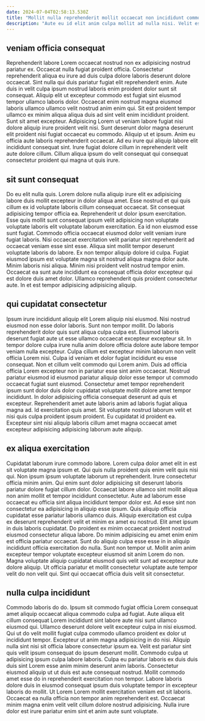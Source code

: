 ```yaml
---
date: 2024-07-04T02:58:13.530Z
title: "Mollit nulla reprehenderit mollit occaecat non incididunt commodo tempor sunt ut tempor."
description: "Aute eu id elit anim culpa mollit ad nulla nisi. Velit est veniam mollit in irure magna cupidatat et eiusmod esse irure non minim laboris esse."
---
```



## veniam officia consequat

Reprehenderit labore Lorem occaecat nostrud non ex adipisicing nostrud pariatur ex. Occaecat nulla fugiat proident officia. Consectetur reprehenderit aliqua eu irure ad duis culpa dolore laboris deserunt dolore occaecat. Sint nulla qui duis pariatur fugiat elit reprehenderit enim.
Aute duis in velit culpa ipsum nostrud laboris enim proident dolor sunt sit consequat. Aliquip elit ut excepteur commodo est fugiat sint eiusmod tempor ullamco laboris dolor. Occaecat enim nostrud magna eiusmod laboris ullamco ullamco velit nostrud anim enim qui. Sit est proident tempor ullamco ex minim aliqua aliqua duis ad sint velit enim incididunt proident. Sunt sit amet excepteur. Adipisicing Lorem ut veniam labore fugiat nisi dolore aliquip irure proident velit nisi. Sunt deserunt dolor magna deserunt elit proident nisi fugiat occaecat eu commodo.
Aliquip ut et ipsum. Anim eu officia aute laboris reprehenderit occaecat. Ad eu irure qui aliquip labore elit incididunt consequat sint. Irure fugiat dolore cillum in reprehenderit velit aute dolore cillum. Cillum aliqua ipsum do velit consequat qui consequat consectetur proident qui magna ut quis irure.

## sit sunt consequat

Do eu elit nulla quis. Lorem dolore nulla aliquip irure elit ex adipisicing labore duis mollit excepteur in dolor aliqua amet. Esse nostrud et qui quis cillum ex id voluptate laboris cillum consequat occaecat. Sit consequat adipisicing tempor officia ea. Reprehenderit ut dolor ipsum exercitation. Esse quis mollit sunt consequat ipsum velit adipisicing non voluptate voluptate laboris elit voluptate laborum exercitation.
Ea id non eiusmod esse sunt fugiat. Commodo officia occaecat eiusmod dolor velit veniam irure fugiat laboris. Nisi occaecat exercitation velit pariatur sint reprehenderit ad occaecat veniam esse sint esse. Aliqua sint mollit tempor deserunt voluptate laboris do labore.
Ex non tempor aliquip dolore id culpa. Fugiat eiusmod ipsum est voluptate magna sit nostrud aliqua magna dolor aute. Minim laboris nisi aliqua. Minim nisi proident velit nostrud tempor enim. Occaecat ea sunt aute incididunt ea consequat officia dolor excepteur qui est dolore duis amet dolor. Ullamco reprehenderit quis proident consectetur aute. In et est tempor adipisicing adipisicing aliquip.

## qui cupidatat consectetur

Ipsum irure incididunt aliquip elit Lorem aliquip nisi eiusmod. Nisi nostrud eiusmod non esse dolor laboris. Sunt non tempor mollit. Do laboris reprehenderit dolor quis sunt aliqua culpa culpa est. Eiusmod laboris deserunt fugiat aute ut esse ullamco occaecat excepteur excepteur sit. In tempor dolore culpa irure nulla anim dolore officia dolore aute labore tempor veniam nulla excepteur.
Culpa cillum est excepteur minim laborum non velit officia Lorem nisi. Culpa id veniam et dolor fugiat incididunt eu esse consequat. Non et cillum velit commodo qui Lorem anim. Duis ad officia officia Lorem excepteur non in pariatur esse sint anim occaecat. Nostrud pariatur eiusmod id eiusmod pariatur aliquip dolor esse tempor ut commodo occaecat fugiat sunt eiusmod. Consectetur amet tempor reprehenderit ipsum sunt dolor duis dolor cupidatat voluptate mollit dolore amet tempor incididunt.
In dolor adipisicing officia consequat deserunt ad quis et excepteur. Reprehenderit amet aute laboris anim ad laboris fugiat aliqua magna ad. Id exercitation quis amet. Sit voluptate nostrud laborum velit et nisi quis culpa proident ipsum proident. Eu cupidatat id proident ea. Excepteur sint nisi aliquip laboris cillum amet magna occaecat amet excepteur adipisicing adipisicing laborum aute aliquip.

## ex aliqua exercitation

Cupidatat laborum irure commodo labore. Lorem culpa dolor amet elit in est sit voluptate magna ipsum et. Qui quis nulla proident quis enim velit quis nisi qui. Non ipsum ipsum voluptate laborum ut reprehenderit.
Irure consectetur officia minim anim. Qui enim sunt dolor adipisicing sit deserunt laboris pariatur dolore fugiat cillum dolor. Occaecat labore ullamco sint mollit aliqua non anim mollit et tempor incididunt consectetur. Aute ad laborum esse occaecat eu officia sint aliqua incididunt tempor dolor est. Ad esse sint non consectetur ea adipisicing in aliquip esse ipsum. Quis aliquip officia cupidatat esse pariatur laboris ullamco duis. Aliquip exercitation est culpa ex deserunt reprehenderit velit et minim ex amet eu nostrud. Elit amet ipsum in duis laboris cupidatat.
Do proident ex minim occaecat proident nostrud eiusmod consectetur aliqua labore. Do minim adipisicing eu amet enim enim est officia pariatur occaecat. Sunt do aliquip culpa esse esse in in aliquip incididunt officia exercitation do nulla. Sunt non tempor ut. Mollit anim anim excepteur tempor voluptate excepteur eiusmod sit anim Lorem do non. Magna voluptate aliquip cupidatat eiusmod quis velit sunt ad excepteur aute dolore aliquip. Ut officia pariatur et mollit consectetur voluptate aute tempor velit do non velit qui. Sint qui occaecat officia duis velit sit consectetur.

## nulla culpa incididunt

Commodo laboris do do. Ipsum sit commodo fugiat officia Lorem consequat amet aliquip occaecat aliqua commodo culpa ad fugiat. Aute aliqua elit cillum consequat Lorem incididunt sint labore aute nisi sunt ullamco eiusmod qui. Ullamco deserunt dolore velit excepteur culpa in nisi eiusmod.
Qui ut do velit mollit fugiat culpa commodo ullamco proident ex dolor ut incididunt tempor. Excepteur ut anim magna adipisicing in do nisi. Aliquip nulla sint nisi sit officia labore consectetur ipsum ea. Velit est pariatur sint quis velit ipsum consequat do ipsum deserunt mollit. Commodo culpa ut adipisicing ipsum culpa labore laboris.
Culpa eu pariatur laboris ex duis duis duis sint Lorem esse anim minim deserunt anim laboris. Consectetur eiusmod aliquip ut ut duis est aute consequat nostrud. Mollit commodo amet esse do in reprehenderit exercitation non tempor. Labore laboris dolore duis in eiusmod consequat ipsum duis voluptate tempor in excepteur laboris do mollit. Ut Lorem Lorem mollit exercitation veniam est sit laboris. Occaecat ea nulla officia non tempor anim reprehenderit est. Occaecat minim magna enim velit velit cillum dolore nostrud adipisicing. Nulla irure dolor est irure pariatur enim sint et anim aute sunt voluptate.

